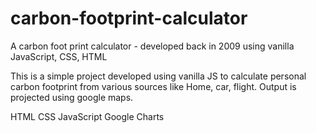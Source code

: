 # carbon-footprint-calculator
A carbon foot print calculator - developed back in 2009 using vanilla JavaScript, CSS, HTML

This is a simple project developed using vanilla JS to calculate personal carbon footprint from various sources like Home, car, flight. Output is projected using google maps.

HTML 
CSS
JavaScript
Google Charts


